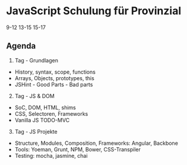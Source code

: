 # JavaScript Schulung für Provinzial

9-12
13-15
15-17

## Agenda

1. Tag - Grundlagen
  - History, syntax, scope, functions
  - Arrays, Objects, prototypes, this
  - JSHint - Good Parts - Bad parts

2. Tag - JS & DOM
  - SoC, DOM, HTML, shims
  - CSS, Selectoren, Frameworks
  - Vanilla JS TODO-MVC

3. Tag - JS Projekte
  - Structure, Modules, Composition, Frameworks: Angular, Backbone
  - Tools: Yoeman, Grunt, NPM, Bower, CSS-Transpiler
  - Testing: mocha, jasmine, chai
